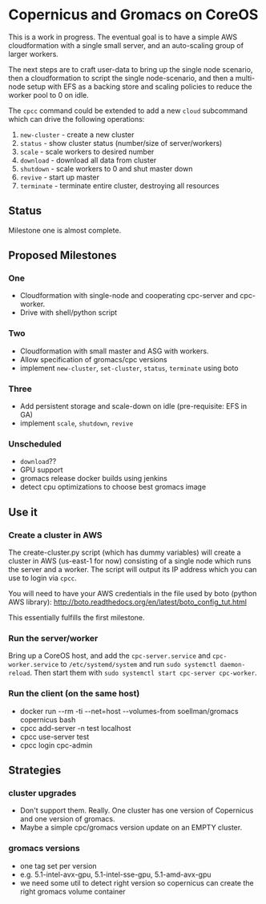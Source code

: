 # Copernicus and Gromacs on CoreOS

This is a work in progress. The eventual goal is to have a simple AWS cloudformation with a single small server, and an auto-scaling group of larger workers.

The next steps are to craft user-data to bring up the single node scenario, then a cloudformation to script the single node-scenario, and then a multi-node setup with EFS as a backing store and scaling policies to reduce the worker pool to 0 on idle.

The `cpcc` command could be extended to add a new `cloud` subcommand which can drive the following operations:

1. `new-cluster` - create a new cluster
1. `status` - show cluster status (number/size of server/workers)
1. `scale` - scale workers to desired number
1. `download` - download all data from cluster
1. `shutdown` - scale workers to 0 and shut master down
1. `revive` - start up master
1. `terminate` - terminate entire cluster, destroying all resources

## Status

Milestone one is almost complete.

## Proposed Milestones

### One

- Cloudformation with single-node and cooperating cpc-server and cpc-worker.
- Drive with shell/python script

### Two

- Cloudformation with small master and ASG with workers.
- Allow specification of gromacs/cpc versions
- implement `new-cluster`, `set-cluster`, `status`, `terminate` using boto

### Three

- Add persistent storage and scale-down on idle (pre-requisite: EFS in GA)
- implement `scale`, `shutdown`, `revive`

### Unscheduled

- `download`??
- GPU support
- gromacs release docker builds using jenkins
- detect cpu optimizations to choose best gromacs image

## Use it

### Create a cluster in AWS

The create-cluster.py script (which has dummy variables) will create a cluster in AWS (us-east-1 for now) consisting of a single node which runs the server and a worker. The script will output its IP address which you can use to login via `cpcc`.

You will need to have your AWS credentials in the file used by boto (python AWS library): http://boto.readthedocs.org/en/latest/boto_config_tut.html

This essentially fulfills the first milestone.

### Run the server/worker

Bring up a CoreOS host, and add the `cpc-server.service` and `cpc-worker.service` to `/etc/systemd/system` and run `sudo systemctl daemon-reload`. Then start them with `sudo systemctl start cpc-server cpc-worker`.

### Run the client (on the same host)

- docker run --rm -ti --net=host --volumes-from soellman/gromacs copernicus bash
- cpcc add-server -n test localhost
- cpcc use-server test
- cpcc login cpc-admin

## Strategies

### cluster upgrades

- Don't support them. Really. One cluster has one version of Copernicus and one version of gromacs.
- Maybe a simple cpc/gromacs version update on an EMPTY cluster.

### gromacs versions

- one tag set per version
- e.g. 5.1-intel-avx-gpu, 5.1-intel-sse-gpu, 5.1-amd-avx-gpu
- we need some util to detect right version so copernicus can create the right gromacs volume container
